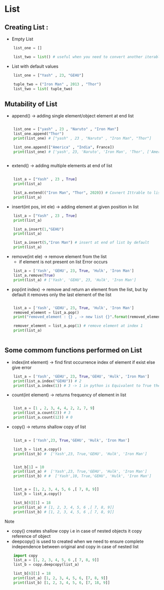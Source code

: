 # List

## Creating List : 

* Empty List 
```python
    list_one = []

    list_two = list() # useful when you need to convert another iterable to a list
```
* List with default values
```python
    list_one = ["Yash" , 23, "GEHU"]

    tuple_two = ("Iron Man" , 2013 , "Thor")    
    list_two = list( tuple_two)
```

## Mutability of List

* append() -> adding single element/object element at end list
```python

    list_one = ["yash" , 23 , "Naruto" , "Iron Man"]
    list_one.append("Thor")
    print(list_one) # ["yash" , 23 , "Naruto" , "Iron Man", "Thor"]

    list_one.append(["America" , "India", France])
    print(list_one) # ['yash', 23, 'Naruto', 'Iron Man', 'Thor', ['America', 'India', 2020]]
 
```

* extend() -> adding multiple elements at end of list
```python
    
    list_a = ["Yash" , 23 , True]
    print(list_a)

    list_a.extend(("Iron Man", "Thor", 2020)) # Covnert Ittrable to list components
    print(list_a)

```

* insert(int pos, int ele) -> adding element at given position in list
```python
    list_a = ["Yash" , 23 , True]
    print(list_a)

    list_a.insert(1,"GEHU")
    print(list_a)

    list_a.insert(5,"Iron Man") # insert at end of list by default
    print(list_a)
```

* remove(int ele) -> remove element from the list
    - if element is not present on list Error occurs

``` python
    list_a = ['Yash', 'GEHU', 23, True, 'Hulk', 'Iron Man']
    list_a.remove(True)
    print(list_a) # ['Yash', 'GEHU', 23, 'Hulk', 'Iron Man']
```

* pop(int index) ->  remove and return an element from the list, but by default it removes only the last element of the list

``` python

    list_a = ['Yash', 'GEHU', 23, True, 'Hulk', 'Iron Man']
    removed_element = list_a.pop()
    print("removed_element : {} , -> new list {}".format(removed_element, list_a)) # By default remove last element

    remover_element = list_a.pop(1) # remove element at index 1
    print(list_a)   
    
```

## Some commom functions performed on List

* index(int element) -> find first occurrence index of element if exist else give error

```python
    list_a = ['Yash', 'GEHU', 23, True,'GEHU', 'Hulk', 'Iron Man']
    print(list_a.index("GEHU")) # 2
    print(list_a.index(1)) # 3 -> 1 in python is Equivalent to True therefore output is 3

```

* count(int element) -> returns frequency of element in list

```python

    list_a = [1 , 2, 3, 4, 4, 2, 2, 7, 9]
    print(list_a.count(2)) # 3
    print(list_a.count(12)) # 0
```

*  copy() -> returns shallow copy of list 
```python
    
    list_a = ['Yash',23, True,'GEHU', 'Hulk', 'Iron Man']

    list_b = list_a.copy()
    print(list_b) #  ['Yash',23, True,'GEHU', 'Hulk', 'Iron Man']


    list_b[1] = 10
    print(list_a) #  ['Yash',23, True,'GEHU', 'Hulk', 'Iron Man']
    print(list_b) # #  ['Yash',10, True,'GEHU', 'Hulk', 'Iron Man']


    list_a = [1, 2, 3, 4, 5, 6 ,[ 7, 8, 9]]
    list_b = list_a.copy()

    list_b[6][1] = 18
    print(list_a) # [1, 2, 3, 4, 5, 6 ,[ 7, 8, 9]]
    print(list_b) # [1, 2, 3, 4, 5, 6 ,[ 7, 8, 9]]

```
>[!Note]
>- copy() creates shallow copy i.e in case of nested objects it copy reference of object
>- deepcopy() is used to created when we need to ensure complete independence between original and copy in case of nested list
```python
    import copy
    list_a = [1, 2, 3, 4, 5, 6 ,[ 7, 8, 9]]
    list_b = copy.deepcopy(list_a)

    list_b[6][1] = 18
    print(list_a) [1, 2, 3, 4, 5, 6, [7, 8, 9]]
    print(list_b) [1, 2, 3, 4, 5, 6, [7, 18, 9]]
```

